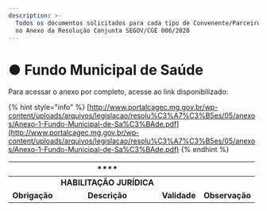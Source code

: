 ```yaml
---
description: >-
  Todos os documentos solicitados para cada tipo de Convenente/Parceiro constam
  no Anexo da Resolução Conjunta SEGOV/CGE 006/2020
---
```


# ● Fundo Municipal de Saúde

Para acessar o anexo por completo, acesse ao link disponibilizado:

{% hint style="info" %}
[http://www.portalcagec.mg.gov.br/wp-content/uploads/arquivos/legislacao/resolu%C3%A7%C3%B5es/05/anexos/Anexo-1-Fundo-Municipal-de-Sa%C3%BAde.pdf](http://www.portalcagec.mg.gov.br/wp-content/uploads/arquivos/legislacao/resolu%C3%A7%C3%B5es/05/anexos/Anexo-1-Fundo-Municipal-de-Sa%C3%BAde.pdf)
{% endhint %}



|  | \*\*\*\* |  |  |
| :---: | :---: | :--- | :---: |
|  | **HABILITAÇÃO JURÍDICA** |  |  |
| **Obrigação** | **Descrição** | **Validade** | **Observação** |

